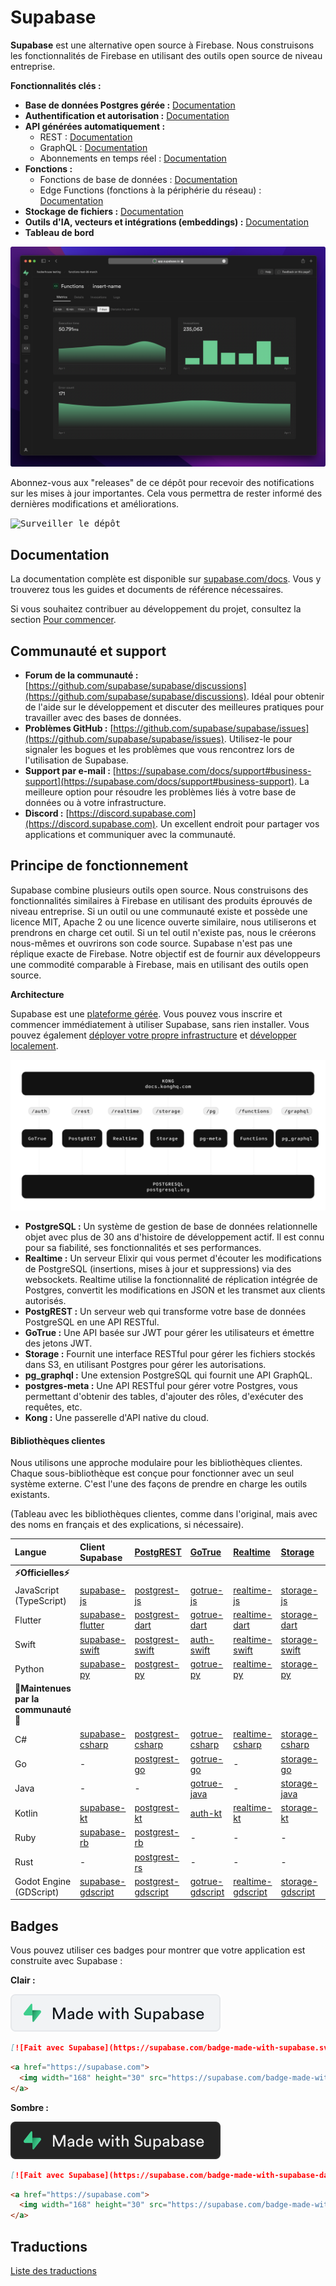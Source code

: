 # Supabase

**Supabase** est une alternative open source à Firebase. Nous construisons les fonctionnalités de Firebase en utilisant des outils open source de niveau entreprise.

**Fonctionnalités clés :**

*   **Base de données Postgres gérée :** [Documentation](https://supabase.com/docs/guides/database)
*   **Authentification et autorisation :** [Documentation](https://supabase.com/docs/guides/auth)
*   **API générées automatiquement :**
    *   REST : [Documentation](https://supabase.com/docs/guides/api)
    *   GraphQL : [Documentation](https://supabase.com/docs/guides/graphql)
    *   Abonnements en temps réel : [Documentation](https://supabase.com/docs/guides/realtime)
*   **Fonctions :**
    *   Fonctions de base de données : [Documentation](https://supabase.com/docs/guides/database/functions)
    *   Edge Functions (fonctions à la périphérie du réseau) : [Documentation](https://supabase.com/docs/guides/functions)
*   **Stockage de fichiers :** [Documentation](https://supabase.com/docs/guides/storage)
* **Outils d'IA, vecteurs et intégrations (embeddings) :** [Documentation](https://supabase.com/docs/guides/ai)
*   **Tableau de bord**

![Tableau de bord Supabase](https://raw.githubusercontent.com/supabase/supabase/master/apps/www/public/images/github/supabase-dashboard.png)

Abonnez-vous aux "releases" de ce dépôt pour recevoir des notifications sur les mises à jour importantes. Cela vous permettra de rester informé des dernières modifications et améliorations.

<kbd><img src="https://raw.githubusercontent.com/supabase/supabase/d5f7f413ab356dc1a92075cb3cee4e40a957d5b1/web/static/watch-repo.gif" alt="Surveiller le dépôt"/></kbd>

## Documentation

La documentation complète est disponible sur [supabase.com/docs](https://supabase.com/docs). Vous y trouverez tous les guides et documents de référence nécessaires.

Si vous souhaitez contribuer au développement du projet, consultez la section [Pour commencer](./../DEVELOPERS.md).

## Communauté et support

*   **Forum de la communauté :** [https://github.com/supabase/supabase/discussions](https://github.com/supabase/supabase/discussions). Idéal pour obtenir de l'aide sur le développement et discuter des meilleures pratiques pour travailler avec des bases de données.
*   **Problèmes GitHub :** [https://github.com/supabase/supabase/issues](https://github.com/supabase/supabase/issues). Utilisez-le pour signaler les bogues et les problèmes que vous rencontrez lors de l'utilisation de Supabase.
*   **Support par e-mail :** [https://supabase.com/docs/support#business-support](https://supabase.com/docs/support#business-support). La meilleure option pour résoudre les problèmes liés à votre base de données ou à votre infrastructure.
*   **Discord :** [https://discord.supabase.com](https://discord.supabase.com). Un excellent endroit pour partager vos applications et communiquer avec la communauté.

## Principe de fonctionnement

Supabase combine plusieurs outils open source. Nous construisons des fonctionnalités similaires à Firebase en utilisant des produits éprouvés de niveau entreprise. Si un outil ou une communauté existe et possède une licence MIT, Apache 2 ou une licence ouverte similaire, nous utiliserons et prendrons en charge cet outil. Si un tel outil n'existe pas, nous le créerons nous-mêmes et ouvrirons son code source. Supabase n'est pas une réplique exacte de Firebase. Notre objectif est de fournir aux développeurs une commodité comparable à Firebase, mais en utilisant des outils open source.

**Architecture**

Supabase est une [plateforme gérée](https://supabase.com/dashboard). Vous pouvez vous inscrire et commencer immédiatement à utiliser Supabase, sans rien installer. Vous pouvez également [déployer votre propre infrastructure](https://supabase.com/docs/guides/hosting/overview) et [développer localement](https://supabase.com/docs/guides/local-development).

![Architecture](./../apps/docs/public/img/supabase-architecture.svg)

*   **PostgreSQL :** Un système de gestion de base de données relationnelle objet avec plus de 30 ans d'histoire de développement actif. Il est connu pour sa fiabilité, ses fonctionnalités et ses performances.
*   **Realtime :** Un serveur Elixir qui vous permet d'écouter les modifications de PostgreSQL (insertions, mises à jour et suppressions) via des websockets. Realtime utilise la fonctionnalité de réplication intégrée de Postgres, convertit les modifications en JSON et les transmet aux clients autorisés.
*   **PostgREST :** Un serveur web qui transforme votre base de données PostgreSQL en une API RESTful.
*   **GoTrue :** Une API basée sur JWT pour gérer les utilisateurs et émettre des jetons JWT.
*   **Storage :** Fournit une interface RESTful pour gérer les fichiers stockés dans S3, en utilisant Postgres pour gérer les autorisations.
*   **pg_graphql :** Une extension PostgreSQL qui fournit une API GraphQL.
*   **postgres-meta :** Une API RESTful pour gérer votre Postgres, vous permettant d'obtenir des tables, d'ajouter des rôles, d'exécuter des requêtes, etc.
*   **Kong :** Une passerelle d'API native du cloud.

#### Bibliothèques clientes

Nous utilisons une approche modulaire pour les bibliothèques clientes. Chaque sous-bibliothèque est conçue pour fonctionner avec un seul système externe. C'est l'une des façons de prendre en charge les outils existants.

(Tableau avec les bibliothèques clientes, comme dans l'original, mais avec des noms en français et des explications, si nécessaire).

| Langue                       | Client Supabase                                                     | [PostgREST](https://www.postgresql.org/)                                                                         | [GoTrue](https://github.com/supabase/gotrue)                                                                                | [Realtime](https://github.com/supabase/realtime)                                                                              | [Storage](https://github.com/supabase/storage-api)                                                                                 | Functions                                                                               |
| :-------------------------- | :------------------------------------------------------------------ | :-------------------------------------------------------------------------------- | :------------------------------------------------------------------------------------ | :----------------------------------------------------------------------------------- | :-------------------------------------------------------------------------------------- | :----------------------------------------------------------------------------------- |
| **⚡️Officielles⚡️**      |                                                                     |                                                                                   |                                                                                      |                                                                                     |                                                                                        |                                                                                      |
| JavaScript (TypeScript)     | [supabase-js](https://github.com/supabase/supabase-js)               | [postgrest-js](https://github.com/supabase/postgrest-js)                             | [gotrue-js](https://github.com/supabase/gotrue-js)                                     | [realtime-js](https://github.com/supabase/realtime-js)                                 | [storage-js](https://github.com/supabase/storage-js)                                   | [functions-js](https://github.com/supabase/functions-js)                             |
| Flutter                     | [supabase-flutter](https://github.com/supabase/supabase-flutter)     | [postgrest-dart](https://github.com/supabase/postgrest-dart)                         | [gotrue-dart](https://github.com/supabase/gotrue-dart)                                 | [realtime-dart](https://github.com/supabase/realtime-dart)                             | [storage-dart](https://github.com/supabase/storage-dart)                               | [functions-dart](https://github.com/supabase/functions-dart)                         |
| Swift                      | [supabase-swift](https://github.com/supabase/supabase-swift)          | [postgrest-swift](https://github.com/supabase/supabase-swift/tree/main/Sources/PostgREST) | [auth-swift](https://github.com/supabase/supabase-swift/tree/main/Sources/Auth)     | [realtime-swift](https://github.com/supabase/supabase-swift/tree/main/Sources/Realtime) | [storage-swift](https://github.com/supabase/supabase-swift/tree/main/Sources/Storage) | [functions-swift](https://github.com/supabase/supabase-swift/tree/main/Sources/Functions) |
| Python                      | [supabase-py](https://github.com/supabase/supabase-py)               | [postgrest-py](https://github.com/supabase/postgrest-py)                             | [gotrue-py](https://github.com/supabase/gotrue-py)                                     | [realtime-py](https://github.com/supabase/realtime-py)                                 | [storage-py](https://github.com/supabase/storage-py)                                   | [functions-py](https://github.com/supabase/functions-py)                             |
| **💚Maintenues par la communauté💚** |                                                                     |                                                                                   |                                                                                      |                                                                                     |                                                                                        |                                                                                      |
| C#                          | [supabase-csharp](https://github.com/supabase-community/supabase-csharp) | [postgrest-csharp](https://github.com/supabase-community/postgrest-csharp)           | [gotrue-csharp](https://github.com/supabase-community/gotrue-csharp)                 | [realtime-csharp](https://github.com/supabase-community/realtime-csharp)             | [storage-csharp](https://github.com/supabase-community/storage-csharp)                 | [functions-csharp](https://github.com/supabase-community/functions-csharp)           |
| Go                          | -                                                                   | [postgrest-go](https://github.com/supabase-community/postgrest-go)                     | [gotrue-go](https://github.com/supabase-community/gotrue-go)                           | -                                                                                   | [storage-go](https://github.com/supabase-community/storage-go)                       | [functions-go](https://github.com/supabase-community/functions-go)                   |
| Java                        | -                                                                   | -                                                                                   | [gotrue-java](https://github.com/supabase-community/gotrue-java)                       | -                                                                                   | [storage-java](https://github.com/supabase-community/storage-java)                   | -                                                                                   |
| Kotlin                      | [supabase-kt](https://github.com/supabase-community/supabase-kt)       | [postgrest-kt](https://github.com/supabase-community/supabase-kt/tree/master/Postgrest) | [auth-kt](https://github.com/supabase-community/supabase-kt/tree/master/Auth)         | [realtime-kt](https://github.com/supabase-community/supabase-kt/tree/master/Realtime)   | [storage-kt](https://github.com/supabase-community/supabase-kt/tree/master/Storage)   | [functions-kt](https://github.com/supabase-community/supabase-kt/tree/master/Functions) |
| Ruby                      | [supabase-rb](https://github.com/supabase-community/supabase-rb)      |      [postgrest-rb](https://github.com/supabase-community/postgrest-rb)                                                                             |    -                                                                                  |        -                                                                            |     -                                                                                 |          -                                                                          |
| Rust                      |      -                                                                 |       [postgrest-rs](https://github.com/supabase-community/postgrest-rs)                                                                            |      -                                                                                 |       -                                                                             |       -                                                                                |         -                                                                           |
| Godot Engine (GDScript)      |   [supabase-gdscript](https://github.com/supabase-community/godot-engine.supabase)                                                                  |        [postgrest-gdscript](https://github.com/supabase-community/postgrest-gdscript)                                                                            |        [gotrue-gdscript](https://github.com/supabase-community/gotrue-gdscript)                                                                                |    [realtime-gdscript](https://github.com/supabase-community/realtime-gdscript)                                                                                  |         [storage-gdscript](https://github.com/supabase-community/storage-gdscript)                                                                                 |  [functions-gdscript](https://github.com/supabase-community/functions-gdscript)                                                                                       |

## Badges

Vous pouvez utiliser ces badges pour montrer que votre application est construite avec Supabase :

**Clair :**

![Fait avec Supabase](./../apps/www/public/badge-made-with-supabase.svg)

```md
[![Fait avec Supabase](https://supabase.com/badge-made-with-supabase.svg)](https://supabase.com)
```

```html
<a href="https://supabase.com">
  <img width="168" height="30" src="https://supabase.com/badge-made-with-supabase.svg" alt="Fait avec Supabase" />
</a>
```

**Sombre :**

![Fait avec Supabase (version sombre)](./../apps/www/public/badge-made-with-supabase-dark.svg)

```md
[![Fait avec Supabase](https://supabase.com/badge-made-with-supabase-dark.svg)](https://supabase.com)
```

```html
<a href="https://supabase.com">
  <img width="168" height="30" src="https://supabase.com/badge-made-with-supabase-dark.svg" alt="Fait avec Supabase" />
</a>
```

## Traductions

[Liste des traductions](./languages.md)
